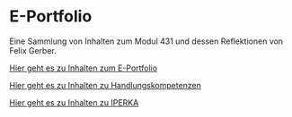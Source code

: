 # E-Portfolio

Eine Sammlung von Inhalten zum Modul 431 und dessen Reflektionen von Felix Gerber.

[Hier geht es zu Inhalten zum E-Portfolio](./ePortfolio.md)

[Hier geht es zu Inhalten zu Handlungskompetenzen](./Handlungskompetenzen.md)

[Hier geht es zu Inhalten zu IPERKA](./iperka.md)
